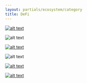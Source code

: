 ```yaml
---
layout: partials/ecosystem/category
title: DeFi
---
```


[![alt text](//assets/img/ecosystem/defi/balancer.svg)](https://pools.balancer.exchange/#/pool/0x795dfdfd413c4a9492cef5b58723f9fb3c8af624)

![alt text](//assets/img/ecosystem/defi/swap.png)

[![alt text](//assets/img/ecosystem/defi/defi.svg)](http://defi.org)

![alt text](//assets/img/ecosystem/defi/benchmark.png)

[![alt text](//assets/img/ecosystem/defi/uniswap.png)](https://app.uniswap.org/#/add/ETH/0xff56Cc6b1E6dEd347aA0B7676C85AB0B3D08B0FA)

[![alt text](//assets/img/ecosystem/defi/pancake.png)](https://exchange.pancakeswap.finance/#/swap?outputCurrency=0xebd49b26169e1b52c04cfd19fcf289405df55f80)
